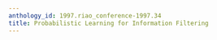 ```yaml
---
anthology_id: 1997.riao_conference-1997.34
title: Probabilistic Learning for Information Filtering
---
```


